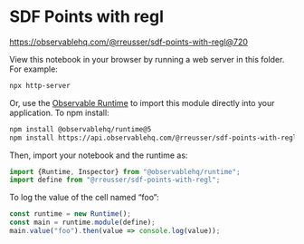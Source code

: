 # SDF Points with regl

https://observablehq.com/@rreusser/sdf-points-with-regl@720

View this notebook in your browser by running a web server in this folder. For
example:

~~~sh
npx http-server
~~~

Or, use the [Observable Runtime](https://github.com/observablehq/runtime) to
import this module directly into your application. To npm install:

~~~sh
npm install @observablehq/runtime@5
npm install https://api.observablehq.com/@rreusser/sdf-points-with-regl@720.tgz?v=3
~~~

Then, import your notebook and the runtime as:

~~~js
import {Runtime, Inspector} from "@observablehq/runtime";
import define from "@rreusser/sdf-points-with-regl";
~~~

To log the value of the cell named “foo”:

~~~js
const runtime = new Runtime();
const main = runtime.module(define);
main.value("foo").then(value => console.log(value));
~~~
